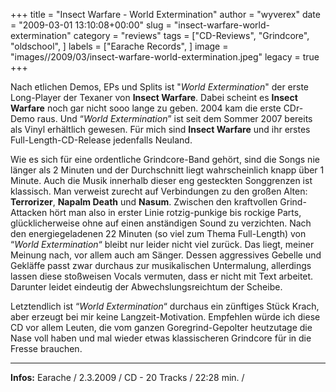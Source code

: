 +++
title = "Insect Warfare - World Extermination"
author = "wyverex"
date = "2009-03-01 13:10:08+00:00"
slug = "insect-warfare-world-extermination"
category = "reviews"
tags = ["CD-Reviews", "Grindcore", "oldschool", ]
labels = ["Earache Records", ]
image = "images//2009/03/insect-warfare-world-extermination.jpeg"
legacy = true
+++

Nach etlichen Demos, EPs und Splits ist "_World Extermination_" der erste Long-Player der Texaner von **Insect Warfare**. Dabei scheint es **Insect Warfare** noch gar nicht sooo lange zu geben. 2004 kam die erste CDr-Demo raus. Und “_World Extermination_” ist seit dem Sommer 2007 bereits als Vinyl erhältlich gewesen. Für mich sind **Insect Warfare** und ihr erstes Full-Length-CD-Release jedenfalls Neuland.

Wie es sich für eine ordentliche Grindcore-Band gehört, sind die Songs nie länger als 2 Minuten und der Durchschnitt liegt wahrscheinlich knapp über 1 Minute. Auch die Musik innerhalb dieser eng gesteckten Songgrenzen ist klassisch. Man verweist zurecht auf Verbindungen zu den großen Alten: **Terrorizer**, **Napalm Death** und **Nasum**. Zwischen den kraftvollen Grind-Attacken hört man also in erster Linie rotzig-punkige bis rockige Parts, glücklicherweise ohne auf einen anständigen Sound zu verzichten.
Nach den energiegeladenen 22 Minuten (so viel zum Thema Full-Length) von “_World Extermination_“ bleibt nur leider nicht viel zurück. Das liegt, meiner Meinung nach, vor allem auch am Sänger. Dessen aggressives Gebelle und Gekläffe passt zwar durchaus zur musikalischen Untermalung, allerdings lassen diese stoßweisen Vocals vermuten, dass er nicht mit Text arbeitet. Darunter leidet eindeutig der Abwechslungsreichtum der Scheibe.

Letztendlich ist “_World Extermination_“ durchaus ein zünftiges Stück Krach, aber erzeugt bei mir keine Langzeit-Motivation. Empfehlen würde ich diese CD vor allem Leuten, die vom ganzen Goregrind-Gepolter heutzutage die Nase voll haben und mal wieder etwas klassischeren Grindcore für in die Fresse brauchen.





---
**Infos:**
Earache / 2.3.2009 / 
CD - 20 Tracks / 22:28 min. / 
